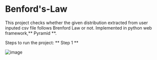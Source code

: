 # Benford's-Law

This project checks whether the given distribution extracted from user inputed csv file follows Brenford Law or not. Implemented in python web framework,** Pyramid **.

Steps to run the project: 
** Step 1 **

![image](https://user-images.githubusercontent.com/59421381/204207368-28583260-df05-4225-89ef-8887e7ab20b9.png)
